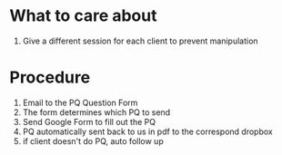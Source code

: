 # What to care about
1. Give a different session for each client to prevent manipulation

# Procedure
1. Email to the PQ Question Form
2. The form determines which PQ to send 
3. Send Google Form to fill out the PQ
4. PQ automatically sent back to us in pdf to the correspond dropbox
5. if client doesn't do PQ, auto follow up